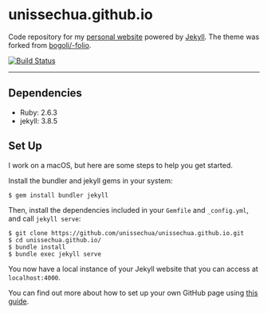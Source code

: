 # unissechua.github.io
Code repository for my [personal website](https://unissechua.github.io/) powered by [Jekyll](https://jekyllrb.com/). The theme was forked from [bogoli/-folio](https://github.com/bogoli/-folio).

[![Build Status](https://travis-ci.com/unissechua/unissechua.github.io.svg?branch=master)](https://travis-ci.com/unissechua/unissechua.github.io)

<hr/>

## Dependencies
* Ruby: 2.6.3
* jekyll: 3.8.5

## Set Up
I work on a macOS, but here are some steps to help you get started.

Install the bundler and jekyll gems in your system:

```
$ gem install bundler jekyll
```

Then, install the dependencies included in your `Gemfile` and `_config.yml`, and call `jekyll serve`:

```
$ git clone https://github.com/unissechua/unissechua.github.io.git
$ cd unissechua.github.io/
$ bundle install
$ bundle exec jekyll serve
```

You now have a local instance of your Jekyll website that you can access at `localhost:4000`.


You can find out more about how to set up your own GitHub page using [this guide](https://guides.github.com/features/pages/).
